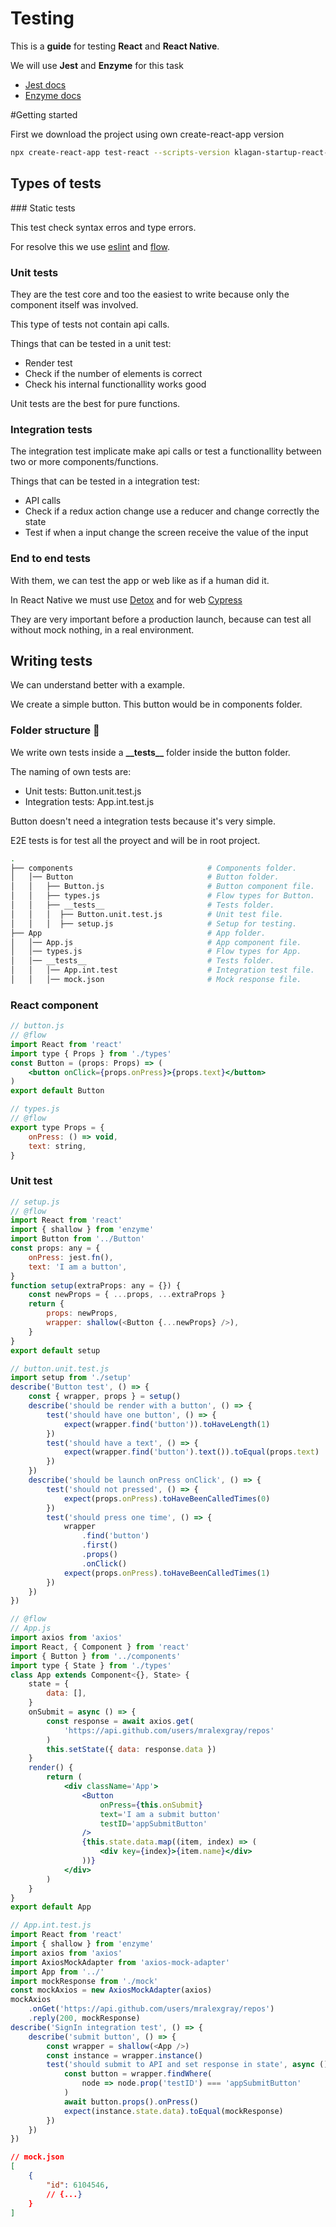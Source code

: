 # Testing

This is a **guide** for testing **React** and **React Native**.

We will use **Jest** and **Enzyme** for this task

- [Jest docs](https://jestjs.io/docs/en/getting-started)
- [Enzyme docs](https://airbnb.io/enzyme/docs/api/)

#Getting started

First we download the project using own create-react-app version

```bash
npx create-react-app test-react --scripts-version klagan-startup-react-scripts
```

## Types of tests

### Static tests

This test check syntax erros and type errors.

For resolve this we use [eslint](https://eslint.org/docs/user-guide/getting-started) and [flow](https://flow.org/en/docs/getting-started/).

### Unit tests

They are the test core and too the easiest to write because only the component itself was involved.

This type of tests not contain api calls.

Things that can be tested in a unit test:

- Render test
- Check if the number of elements is correct
- Check his internal functionallity works good

Unit tests are the best for pure functions.

### Integration tests

The integration test implicate make api calls or test a functionallity between two or more components/functions.

Things that can be tested in a integration test:

- API calls
- Check if a redux action change use a reducer and change correctly the state
- Test if when a input change the screen receive the value of the input

### End to end tests

With them, we can test the app or web like as if a human did it.

In React Native we must use [Detox](https://github.com/wix/Detox) and for web [Cypress](https://github.com/cypress-io/cypress)

They are very important before a production launch, because can test all without mock nothing, in a real environment.

## Writing tests

We can understand better with a example.

We create a simple button. This button would be in components folder.

### Folder structure :open_file_folder:

We write own tests inside a **\_\_tests\_\_** folder inside the button folder.

The naming of own tests are:

- Unit tests: Button.unit.test.js
- Integration tests: App.int.test.js

Button doesn't need a integration tests because it's very simple.

E2E tests is for test all the proyect and will be in root project.

```bash
.
├── components                              # Components folder.
│   │── Button                              # Button folder.
│   │   ├── Button.js                       # Button component file.
│   │   ├── types.js                        # Flow types for Button.
│   │   ├── __tests__                       # Tests folder.
│   │   │  ├── Button.unit.test.js	        # Unit test file.
│   │   │  ├── setup.js	                    # Setup for testing.
├── App                                     # App folder.
│   │── App.js                              # App component file.
│   │── types.js                            # Flow types for App.
│   │── __tests__                           # Tests folder.
│   │   │── App.int.test                    # Integration test file.
│   │   │── mock.json                       # Mock response file.
```

### React component

```jsx
// button.js
// @flow
import React from 'react'
import type { Props } from './types'
const Button = (props: Props) => (
    <button onClick={props.onPress}>{props.text}</button>
)
export default Button
```

```js
// types.js
// @flow
export type Props = {
    onPress: () => void,
    text: string,
}
```

### Unit test
```js
// setup.js
// @flow
import React from 'react'
import { shallow } from 'enzyme'
import Button from '../Button'
const props: any = {
    onPress: jest.fn(),
    text: 'I am a button',
}
function setup(extraProps: any = {}) {
    const newProps = { ...props, ...extraProps }
    return {
        props: newProps,
        wrapper: shallow(<Button {...newProps} />),
    }
}
export default setup
```

```js
// button.unit.test.js
import setup from './setup'
describe('Button test', () => {
    const { wrapper, props } = setup()
    describe('should be render with a button', () => {
        test('should have one button', () => {
            expect(wrapper.find('button')).toHaveLength(1)
        })
        test('should have a text', () => {
            expect(wrapper.find('button').text()).toEqual(props.text)
        })
    })
    describe('should be launch onPress onClick', () => {
        test('should not pressed', () => {
            expect(props.onPress).toHaveBeenCalledTimes(0)
        })
        test('should press one time', () => {
            wrapper
                .find('button')
                .first()
                .props()
                .onClick()
            expect(props.onPress).toHaveBeenCalledTimes(1)
        })
    })
})
```

```jsx
// @flow
// App.js
import axios from 'axios'
import React, { Component } from 'react'
import { Button } from '../components'
import type { State } from './types'
class App extends Component<{}, State> {
    state = {
        data: [],
    }
    onSubmit = async () => {
        const response = await axios.get(
            'https://api.github.com/users/mralexgray/repos'
        )
        this.setState({ data: response.data })
    }
    render() {
        return (
            <div className='App'>
                <Button
                    onPress={this.onSubmit}
                    text='I am a submit button'
                    testID='appSubmitButton'
                />
                {this.state.data.map((item, index) => (
                    <div key={index}>{item.name}</div>
                ))}
            </div>
        )
    }
}
export default App
```

```js
// App.int.test.js
import React from 'react'
import { shallow } from 'enzyme'
import axios from 'axios'
import AxiosMockAdapter from 'axios-mock-adapter'
import App from '../'
import mockResponse from './mock'
const mockAxios = new AxiosMockAdapter(axios)
mockAxios
    .onGet('https://api.github.com/users/mralexgray/repos')
    .reply(200, mockResponse)
describe('SignIn integration test', () => {
    describe('submit button', () => {
        const wrapper = shallow(<App />)
        const instance = wrapper.instance()
        test('should submit to API and set response in state', async () => {
            const button = wrapper.findWhere(
                node => node.prop('testID') === 'appSubmitButton'
            )
            await button.props().onPress()
            expect(instance.state.data).toEqual(mockResponse)
        })
    })
})
```

```json
// mock.json
[
    {
        "id": 6104546,
        // {...}
    }
]
```